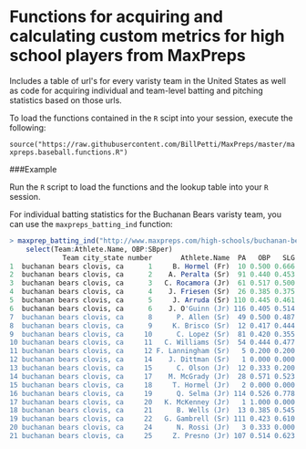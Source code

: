 # Functions for acquiring and calculating custom metrics for high school players from MaxPreps
Includes a table of url's for every varisty team in the United States as well as code for acquiring individual and team-level batting and pitching statistics based on those urls.

To load the functions contained in the `R` scipt into your session, execute the following:

`source("https://raw.githubusercontent.com/BillPetti/MaxPreps/master/maxpreps.baseball.functions.R")`

###Example

Run the `R` script to load the functions and the lookup table into your `R` session.

For individual batting statistics for the Buchanan Bears varisty team, you can use the `maxpreps_batting_ind` function:

``` r
> maxprep_batting_ind("http://www.maxpreps.com/high-schools/buchanan-bears-(clovis,ca)/baseball/stats.htm") %>%
    select(Team:Athlete.Name, OBP:SBper)
             Team city_state number       Athlete.Name  PA   OBP   SLG   OPS SB SBA BABIP  Kper BBper SBper
1  buchanan bears clovis, ca      1     B. Hormel (Fr)  10 0.500 0.666 1.167  0   0 0.444 0.000 0.100   NaN
2  buchanan bears clovis, ca      2    A. Peralta (Sr)  91 0.440 0.453 0.893  2   2 0.424 0.143 0.099   1.0
3  buchanan bears clovis, ca      3   C. Rocamora (Jr)  61 0.517 0.500 1.017  1   2 0.500 0.164 0.164   0.5
4  buchanan bears clovis, ca      4    J. Friesen (Sr)  26 0.385 0.375 0.760  0   0 0.381 0.115 0.077   NaN
5  buchanan bears clovis, ca      5     J. Arruda (Sr) 110 0.445 0.461 0.907  8  10 0.382 0.109 0.155   0.8
6  buchanan bears clovis, ca      6    J. O'Guinn (Jr) 116 0.405 0.514 0.919  5   5 0.400 0.112 0.052   1.0
7  buchanan bears clovis, ca      8      P. Allen (Sr)  49 0.500 0.487 0.987  0   0 0.517 0.204 0.102   NaN
8  buchanan bears clovis, ca      9     K. Brisco (Sr)  12 0.417 0.444 0.861  0   0 0.250 0.083 0.167   NaN
9  buchanan bears clovis, ca     10      C. Lopez (Sr)  81 0.420 0.355 0.776  1   1 0.326 0.099 0.210   1.0
10 buchanan bears clovis, ca     11   C. Williams (Sr)  54 0.444 0.477 0.921  6   6 0.400 0.130 0.167   1.0
11 buchanan bears clovis, ca     12 F. Lanningham (Sr)   5 0.200 0.200 0.400  0   0 0.250 0.200 0.000   NaN
12 buchanan bears clovis, ca     14    J. Dittman (Sr)   1 0.000 0.000 0.000  0   0   NaN 1.000 0.000   NaN
13 buchanan bears clovis, ca     15      C. Olson (Jr)  12 0.333 0.200 0.533  0   0 0.200 0.000 0.167   NaN
14 buchanan bears clovis, ca     17    M. McGrady (Jr)  28 0.571 0.523 1.095  0   0 0.600 0.214 0.179   NaN
15 buchanan bears clovis, ca     18     T. Hormel (Jr)   2 0.000 0.000 0.000  0   0 0.000 0.000 0.000   NaN
16 buchanan bears clovis, ca     19      Q. Selma (Jr) 114 0.526 0.778 1.305  3   3 0.463 0.070 0.105   1.0
17 buchanan bears clovis, ca     20   K. McKenney (Jr)   1 1.000 0.000 1.000  0   0   NaN 0.000 1.000   NaN
18 buchanan bears clovis, ca     21      B. Wells (Jr)  13 0.385 0.545 0.930  0   0 0.333 0.308 0.000   NaN
19 buchanan bears clovis, ca     22   G. Gambrell (Sr) 111 0.423 0.610 1.033  0   0 0.400 0.126 0.090   NaN
20 buchanan bears clovis, ca     24      N. Rossi (Jr)   3 0.333 0.000 0.333  1   1   NaN 0.667 0.333   1.0
21 buchanan bears clovis, ca     25     Z. Presno (Jr) 107 0.514 0.623 1.137  2   2 0.358 0.168 0.224   1.0
```
